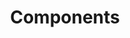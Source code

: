 ---
layout: base__page_docs
title: Components
permalink: /components/
breadcrumbs: false
sections:
  - title: Sections
    children:
      - title: Default
        url: sections/section.html
        section: null
        files:
          - _includes/sections/section.html
        desc: |-
          This section is left aligned and can be passed a component or used just for text content.
        fields:
          # Section
          - { name: "id", label: "Section Id", widget: "string" }
          - { name: "header", label: "Section Header", widget: "string" }
          - { name: "body", label: "Section Body", widget: "markdown", buttons: ["bold", "italic", "h2", "h3", "h4", "h5", "h6"] }
          - { name: "footer", label: "Section Footer", widget: "markdown" }

          # Section Modifiers
          - { name: "theme", label: "Section Theme", widget: "select" }
          - { name: "bg_image", label: "Section Background Image", widget: "image" }
          - { name: "fix_bg_image", label: "Section Background Image Fixed", widget: "boolean", default: "false" }
          - { name: "tint_bg", label: "Section Background Tinted", widget: "boolean", default: "false" }
          - { name: "columns", label: "Section Columns", widget: "select", options: [{label: "Two", value: "2"}, {label: "Three", value: "3"}], default: "3" }
          - { name: "flat", label: "Section Flat Appearance", widget: "boolean", default: "false" }

      - title: Center
        url: sections/section_center.html
        section: null
        files:
          - _includes/sections/section_center.html
        desc: |-
          This section is center aligned and can be passed a component or used just for text content.
        fields:
          # Section
          - { name: "id", label: "Section Id", widget: "string" }
          - { name: "header", label: "Section Header", widget: "string" }
          - { name: "body", label: "Section Body", widget: "markdown", buttons: ["bold", "italic", "h2", "h3", "h4", "h5", "h6"] }
          - { name: "footer", label: "Section Footer", widget: "markdown" }

          # Section Modifiers
          - { name: "theme", label: "Section Theme", widget: "select" }
          - { name: "bg_image", label: "Section Background Image", widget: "image" }
          - { name: "fix_bg_image", label: "Section Background Image Fixed", widget: "boolean", default: "false" }
          - { name: "tint_bg", label: "Section Background Tinted", widget: "boolean", default: "false" }
          - { name: "columns", label: "Section Columns", widget: "select", options: [{label: "Two", value: "2"}, {label: "Three", value: "3"}], default: "3" }
          - { name: "flat", label: "Section Flat Appearance", widget: "boolean", default: "false" }

      - title: Full
        url: sections/section_full.html
        section: null
        files:
          - _includes/sections/section_full.html
        desc: |-
          This section is similar to the default, but components aren't constrained by a container. This will let any component extend to the full width of the viewport.
        fields:
          # Section
          - { name: "id", label: "Section Id", widget: "string" }
          - { name: "header", label: "Section Header", widget: "string" }
          - { name: "body", label: "Section Body", widget: "markdown", buttons: ["bold", "italic", "h2", "h3", "h4", "h5", "h6"] }
          - { name: "footer", label: "Section Footer", widget: "markdown" }

          # Section Modifiers
          - { name: "theme", label: "Section Theme", widget: "select" }
          - { name: "bg_image", label: "Section Background Image", widget: "image" }
          - { name: "fix_bg_image", label: "Section Background Image Fixed", widget: "boolean", default: "false" }
          - { name: "tint_bg", label: "Section Background Tinted", widget: "boolean", default: "false" }
          - { name: "columns", label: "Section Columns", widget: "select", options: [{label: "Two", value: "2"}, {label: "Three", value: "3"}], default: "3" }
          - { name: "flat", label: "Section Flat Appearance", widget: "boolean", default: "false" }

      - title: Split
        url: sections/section_split.html
        section: null
        files:
          - _includes/sections/section_split.html
        desc: |-
          This section is split into two columns with the content appearing first. A component is required, appearing second.
        fields:
          # Section
          - { name: "id", label: "Section Id", widget: "string" }
          - { name: "header", label: "Section Header", widget: "string" }
          - { name: "body", label: "Section Body", widget: "markdown", buttons: ["bold", "italic", "h2", "h3", "h4", "h5", "h6"] }
          - { name: "footer", label: "Section Footer", widget: "markdown" }

          # Section Modifiers
          - { name: "theme", label: "Section Theme", widget: "select" }
          - { name: "bg_image", label: "Section Background Image", widget: "image" }
          - { name: "fix_bg_image", label: "Section Background Image Fixed", widget: "boolean", default: "false" }
          - { name: "tint_bg", label: "Section Background Tinted", widget: "boolean", default: "false" }
          - { name: "columns", label: "Section Columns", widget: "select", options: [{label: "Two", value: "2"}, {label: "Three", value: "3"}], default: "3" }
          - { name: "flat", label: "Section Flat Appearance", widget: "boolean", default: "false" }

      - title: Split Reversed
        url: sections/section_split_reversed.html
        section: null
        files:
          - _includes/sections/section_split.html
        desc: |-
          This section is split into two columns with the content appearing last. A component is required, appearing first.
        fields:
          # Section
          - { name: "id", label: "Section Id", widget: "string" }
          - { name: "header", label: "Section Header", widget: "string" }
          - { name: "body", label: "Section Body", widget: "markdown", buttons: ["bold", "italic", "h2", "h3", "h4", "h5", "h6"] }
          - { name: "footer", label: "Section Footer", widget: "markdown" }

          # Section Modifiers
          - { name: "theme", label: "Section Theme", widget: "select" }
          - { name: "bg_image", label: "Section Background Image", widget: "image" }
          - { name: "fix_bg_image", label: "Section Background Image Fixed", widget: "boolean", default: "false" }
          - { name: "tint_bg", label: "Section Background Tinted", widget: "boolean", default: "false" }
          - { name: "columns", label: "Section Columns", widget: "select", options: [{label: "Two", value: "2"}, {label: "Three", value: "3"}], default: "3" }
          - { name: "flat", label: "Section Flat Appearance", widget: "boolean", default: "false" }

  - title: Cards
    children:
      - title: Cards
        url: components/cards/cards.html
        section: sections/section.html
        files:
          - _includes/components/cards/cards.html
          - _includes/components/cards/card.html
        desc: |-
          The Cards Section is a basic collection of 2-3 card components without any advanced behavior. Content should be kept to short paragraphs rather than length text columns since tall cards will appear too narrow.
        fields:
          # Section
          - { name: "id", label: "Section Id", widget: "string" }
          - { name: "header", label: "Section Header", widget: "string" }
          - { name: "body", label: "Section Body", widget: "markdown", buttons: ["bold", "italic", "h2", "h3", "h4", "h5", "h6"] }
          - { name: "footer", label: "Section Footer", widget: "markdown" }

          # Section Modifiers
          - { name: "theme", label: "Section Theme", widget: "select" }
          - { name: "bg_image", label: "Section Background Image", widget: "image" }
          - { name: "fix_bg_image", label: "Section Background Image Fixed", widget: "boolean", default: "false" }
          - { name: "tint_bg", label: "Section Background Tinted", widget: "boolean", default: "false" }
          - { name: "columns", label: "Section Columns", widget: "select", options: [{label: "Two", value: "2"}, {label: "Three", value: "3"}], default: "3" }
          - { name: "flat", label: "Section Flat Appearance", widget: "boolean", default: "false" }

          # Component
          - { name: "title", label: "Component Header", widget: "string" }
          - { name: "body", label: "Component Body", widget: "markdown" }
          - { name: "image", label: "Component Image", widget: "image" }
          - { name: "link", label: "Component Link", widget: "string" }
          - { name: "link_label", label: "Component Link Label", widget: "string" }

      - title: Cards Slider
        url: components/cards/cards__slider.html
        section: sections/section.html
        files:
          - _includes/components/cards/cards__slider.html
          - _includes/components/cards/card.html
        desc: |-
          The Cards Slider Section will create a carousel of 2-3 cards.
        fields:
          # Section
          - { name: "id", label: "Section Id", widget: "string" }
          - { name: "header", label: "Section Header", widget: "string" }
          - { name: "body", label: "Section Body", widget: "markdown", buttons: ["bold", "italic", "h2", "h3", "h4", "h5", "h6"] }
          - { name: "footer", label: "Section Footer", widget: "markdown", default: "" }

          # Section Modifiers
          - { name: "theme", label: "Section Theme", widget: "select" }
          - { name: "bg_image", label: "Section Background Image", widget: "image" }
          - { name: "fix_bg_image", label: "Section Background Image Fixed", widget: "boolean", default: "false" }
          - { name: "tint_bg", label: "Section Background Tinted", widget: "boolean", default: "false" }
          - { name: "columns", label: "Section Columns", widget: "select", options: [{label: "Two", value: "2"}, {label: "Three", value: "3"}], default: "2" }
          - { name: "flat", label: "Section Flat Appearance", widget: "boolean", default: "false" }

          # Component
          - { name: "title", label: "Component Header", widget: "string" }
          - { name: "body", label: "Component Body", widget: "markdown" }
          - { name: "image", label: "Component Image", widget: "image" }
          - { name: "link", label: "Component Link", widget: "string" }
          - { name: "link_label", label: "Component Link Label", widget: "string" }
          - { name: "categories", label: "Component Categories", widget: "relation" }
          - { name: "date", label: "Component Date", widget: "datetime" }
          - { name: "author", label: "Component Author", widget: "relation" }

      - title: Cards Tabs
        url: components/cards/cards__tabs.html
        section: sections/section.html
        files:
          - _includes/components/cards/cards__tabs.html
          - _includes/components/cards/card.html
        desc: |-
          The Cards Tabs Component will create tabbable cards in groups of 2-3.
        fields:
          # Section
          - { name: "id", label: "Section Id", widget: "string" }
          - { name: "header", label: "Section Header", widget: "string" }
          - { name: "body", label: "Section Body", widget: "markdown", buttons: ["bold", "italic", "h2", "h3", "h4", "h5", "h6"] }
          - { name: "footer", label: "Section Footer", widget: "markdown" }

          # Section Modifiers
          - { name: "theme", label: "Section Theme", widget: "select" }
          - { name: "bg_image", label: "Section Background Image", widget: "image" }
          - { name: "fix_bg_image", label: "Section Background Image Fixed", widget: "boolean", default: "false" }
          - { name: "tint_bg", label: "Section Background Tinted", widget: "boolean", default: "false" }
          - { name: "columns", label: "Section Columns", widget: "select", options: [{label: "Two", value: "2"}, {label: "Three", value: "3"}], default: "3" }
          - { name: "flat", label: "Section Flat Appearance", widget: "boolean", default: "false" }

          # Component
          - { name: "title", label: "Component Header", widget: "string" }
          - { name: "body", label: "Component Body", widget: "markdown" }
          - { name: "image", label: "Component Image", widget: "image" }
          - { name: "link", label: "Component Link", widget: "string" }
          - { name: "link_label", label: "Component Link Label", widget: "string" }

  - title: Text
    children:
      - title: Text Button
        url: components/text/text_button.html
        section: sections/section_split.html
        files:
          - _includes/components/text/text_button.html
        desc: |-
          This section contains a single WYSIWYG field and a button. It's best suited for a simple call to action.
        fields:
          # Section
          - { name: "id", label: "Section Id", widget: "string" }
          - { name: "header", label: "Section Header", widget: "string" }
          - { name: "body", label: "Section Body", widget: "markdown", buttons: ["bold", "italic", "h2", "h3", "h4", "h5", "h6"] }

          # Section Modifiers
          - { name: "theme", label: "Section Theme", widget: "select" }
          - { name: "bg_image", label: "Section Background Image", widget: "image" }
          - { name: "fix_bg_image", label: "Section Background Image Fixed", widget: "boolean", default: "false" }
          - { name: "tint_bg", label: "Section Background Tinted", widget: "boolean", default: "false" }
          - { name: "reverse_columns", label: "Section Reverse Columns", widget: "boolean", default: "false" }
          - { name: "align_columns", label: "Section Align Columns", widget: "select", options: [{label: "top", value: "top"}, {label: "center", value: "center"}, {label: "bottom", value: "bottom"}], default: "center" }

          # Component
          - { name: "link", label: "Component Link", widget: "string" }
          - { name: "link_label", label: "Component Link Label", widget: "string", default: "Click me" }

      - title: Text Media
        url: components/media/media_lightbox.html
        section: sections/section_split.html
        files:
          - _includes/components/media/media_lightbox.html
        desc: |-
          This section provides a WYSIWYG field accompanied with an image, video (YouTube or Vimeo) or Google Map. Media will automatically open inside a lightbox when clicked. If no image is specified for video, the template will default to a still from that video.

        fields:
          # Section
          - { name: "id", label: "Section Id", widget: "string" }
          - { name: "header", label: "Section Header", widget: "string" }
          - { name: "body", label: "Section Body", widget: "markdown", buttons: ["bold", "italic", "h2", "h3", "h4", "h5", "h6"] }

          # Section Modifiers
          - { name: "theme", label: "Section Theme", widget: "select" }
          - { name: "bg_image", label: "Section Background Image", widget: "image" }
          - { name: "fix_bg_image", label: "Section Background Image Fixed", widget: "boolean", default: "false" }
          - { name: "tint_bg", label: "Section Background Tinted", widget: "boolean", default: "false" }
          - { name: "reverse_columns", label: "Section Reverse Columns", widget: "boolean", default: "false" }
          - { name: "align_columns", label: "Section Align Columns", widget: "select", options: [{label: "top", value: "top"}, {label: "center", value: "center"}, {label: "bottom", value: "bottom"}], default: "center" }

          # Component
          - { name: "media", label: "Component Image", widget: "image" }
          - { name: "image_desc", label: "Component Image Description", widget: "string" }
          - { name: "link", label: "Component Link", widget: "string", default: "Component Image Path" }

  - title: Media
    children:
      - title: Affiliates
        url: components/affiliates.html
        section: sections/section_center.html
        files:
          - _includes/components/affiliates.html
        desc: |-
          This section is best suited for displaying a single row of small affiliate images - most commonly logos or sponsors. The section will accept any number of images and start stacking once they run out of room.

        fields:
          # Section
          - { name: "id", label: "Section Id", widget: "string" }
          - { name: "header", label: "Section Header", widget: "string" }
          - { name: "body", label: "Section Body", widget: "markdown", buttons: ["bold", "italic", "h2", "h3", "h4", "h5", "h6"] }

          # Section Modifiers
          - { name: "theme", label: "Section Theme", widget: "select" }
          - { name: "bg_image", label: "Section Background Image", widget: "image" }
          - { name: "fix_bg_image", label: "Section Background Image Fixed", widget: "boolean", default: "false" }
          - { name: "tint_bg", label: "Section Background Tinted", widget: "boolean", default: "false" }

          # Component
          - { name: "image", label: "Component Image", widget: "image" }
          - { name: "image_desc", label: "Component Image Description", widget: "string" }
          - { name: "link", label: "Component Link", widget: "string" }

      - title: Gallery
        url: components/media/gallery.html
        section: sections/section.html
        files:
          - _includes/components/media/gallery.html
          - _data/gallery.yml
        desc: |-
          This component contains a collection of images that open a lightbox. The lightbox is capable of displaying YouTube, Vimeo, Google Maps and standard images. Remove the <code>data-lightbox-group</code> attribute to fall back to normal link behavior.

          Grid spacing can be further controlled with <code>.is-condensed</code> and <code>.is-gapless</code>. If no caption data is passed to the gallery item, no text will be displayed on hover.

          By default the component displays four images across. To control this number, alter the class <code>.block-grid-md-4</code> on the list element to display a number from 1-12.

          <b>Eg.</b> <code>block-grid-md-3</code>.

        fields:

      - title: Media Lightbox
        url: components/media/media_lightbox.html
        section: sections/section_split.html
        files:
          - _includes/components/media/media_lightbox.html
          - _data/gallery_single.yml
        desc: |-
          This component contains a <b>single</b> image that opens a lightbox. The lightbox is capable of displaying YouTube, Vimeo, Google Maps and standard images. Remove the <code>data-lightbox-group</code> attribute to fall back to normal link behavior.

          If no caption data is passed to the gallery item, no text will be displayed on hover.

        fields:

  - title: Forms
    children:
      - title: Contact
        url: components/forms/form_contact.html
        section: sections/section.html
        files:
          - _includes/components/forms/form_contact.html
        desc: |-
          A Vue powered, AJAX driven Contact Form with Vee-Validate. Make sure the wrapping id matches the 'el' property in the script below it.
          <div class="mb-4 alert alert-warning" role="alert">
            <b>Warning:</b> Vue can't work inside of this documentation. See Footer for working example.
          </div>

        fields:
          # Section
          - { name: "id", label: "Section Id", widget: "string" }
          - { name: "header", label: "Section Header", widget: "string" }
          - { name: "body", label: "Section Body", widget: "markdown", buttons: ["bold", "italic", "h2", "h3", "h4", "h5", "h6"] }

          # Section Modifiers
          - { name: "theme", label: "Section Theme", widget: "select" }
          - { name: "bg_image", label: "Section Background Image", widget: "image" }
          - { name: "fix_bg_image", label: "Section Background Image Fixed", widget: "boolean", default: "false" }
          - { name: "tint_bg", label: "Section Background Tinted", widget: "boolean", default: "false" }

      - title: Subscribe
        url: components/forms/form_subscribe.html
        section: null
        files:
          - _includes/components/forms/form_subscribe.html
        desc: |-
          A Vue powered, AJAX driven Subscribe Form with Vee-Validate. Make sure the wrapping id matches the 'el' property in the script below it.
          <div class="mb-4 alert alert-warning" role="alert">
            <b>Warning:</b> Vue can't work inside of this documentation. See <a href="/contact/">Contact</a> for working example.
          </div>

        fields:
          # Section
          - { name: "id", label: "Section Id", widget: "string" }

---
